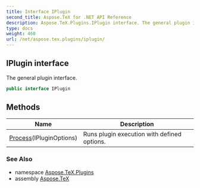 ```yaml
---
title: Interface IPlugin
second_title: Aspose.TeX for .NET API Reference
description: Aspose.TeX.Plugins.IPlugin interface. The general plugin interface
type: docs
weight: 460
url: /net/aspose.tex.plugins/iplugin/
---
```

## IPlugin interface

The general plugin interface.

```csharp
public interface IPlugin
```

## Methods

| Name | Description |
| --- | --- |
| [Process](../../aspose.tex.plugins/iplugin/process/)(IPluginOptions) | Runs plugin execution with defined options. |

### See Also

* namespace [Aspose.TeX.Plugins](../../aspose.tex.plugins/)
* assembly [Aspose.TeX](../../)


